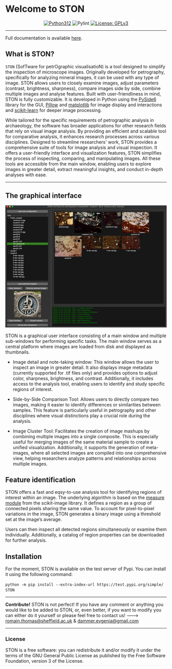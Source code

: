 # Welcome to STON


<div align="center">

[![Python312](https://img.shields.io/badge/python-3.12%2B-blue)](https://www.python.org/)
![Pylint](https://github.com/Romain-Thomas-Shef/STON/actions/workflows/pylint.yml/badge.svg)
[![License: GPLv3](https://img.shields.io/badge/License-GPLv3-blue.svg)](https://www.gnu.org/licenses/gpl-3.0)

</div>

---



Full documentation is available [here](https://romain-thomas-shef.github.io/STON/index.html).


## What is STON?

`STON` (SofTware for petrOgraphic visualisatioN) is a tool designed to simplify the inspection of microscope images. Originally developed for petrography, specifically for analyzing mineral images, it can be used with any type of image. STON allows users to closely examine images, adjust parameters (contrast, brightness, sharpness), compare images side by side, combine multiple images and analyse features.
Built with user-friendliness in mind, STON is fully customizable. It is developed in Python using the [PySide6](https://wiki.qt.io/Qt_for_Python) library for the GUI, [Pillow](https://pillow.readthedocs.io/en/stable/index.html) and [matplotlib](https://matplotlib.org/) for image display and interactions and [scikit-learn](https://scikit-learn.org/1.6/index.html) for deeper image processing.

While tailored for the specific requirements of petrographic analysis in archaeology, the software has broader applications for other research fields that rely on visual image analysis. By providing an efficient and scalable tool for comparative analysis, it enhances research processes across various disciplines. Designed to streamline researchers' work, STON provides a comprehensive suite of tools for image analysis and visual inspection. It offers a user-friendly interface and visualization features, STON simplifies the process of inspecting, comparing, and manipulating images. All these tools are accessible from the main window, enabling users to explore images in greater detail, extract meaningful insights, and conduct in-depth analyses with ease.

---

## The graphical interface

<p align="center">
<img src="./docs/source/images/frontpage/screenshot_main_window.png" width="550" height="380">
</p>

STON is a graphical user interface consisting of a main window and multiple sub-windows for performing specific tasks. The main window serves as a central platform where images are loaded from disk and displayed as thumbnails.

- Image detail and note-taking window: This window allows the user to inspect an image in greater detail. It also displays image metadata (currently supported for .tif files only) and provides options to adjust color, sharpness,
 brightness, and contrast. Additionally, it includes access to the analysis tool, enabling users to identify and study specific regions of interest.

- Side-by-Side Comparison Tool: Allows users to directly compare two images, making it easier to identify differences or similarities between samples. This feature is particularly useful in petrography and other disciplines where visual distinctions play a crucial role during the analysis.

- Image Cluster Tool: Facilitates the creation of image mashups by combining multiple images into a single composite. This is especially useful for merging images of the same material sample to create a unified visualization. Additionally, it supports the generation of meta-images, where all selected images are compiled into one comprehensive view, helping researchers analyze patterns and relationships across multiple images.

## Feature identification

STON offers a fast and eqsy-to-use analysis tool for identifying regions of interest within an image. The underlying algorithm is based on the [measure module](https://scikit-image.org/docs/stable/api/skimage.measure.html) from the scikit-image library. It defines a region as a group of connected pixels sharing the same value. To account for pixel-to-pixel variations in the image, STON generates a binary image using a threshold set at the image’s average.

Users can then inspect all detected regions simultaneously or examine them individually. Additionally, a catalog of region properties can be downloaded for further analysis.

## Installation
For the moment, STON is available on the test server of Pypi. You can install it using the following command:

```python -m pip install --extra-index-url https://test.pypi.org/simple/ STON```

---

**Contribute!** STON is not perfect! If you have any comment or anything you would like to be added to STON, or, even better, if you want to modify you can either do it yourself or please feel free to contact us! ---> romain.thomas@sheffield.ac.uk & dammer.evgenia@gmail.com

---

### License

STON is a free software: you can redistribute it and/or modify it under the terms of the GNU General Public License as published by the Free Software Foundation, version 3 of the License.
